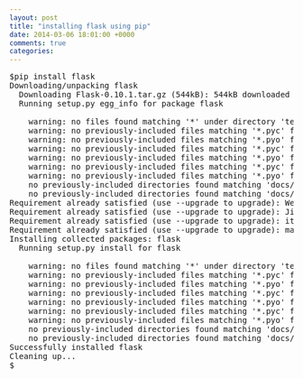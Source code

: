 ```yaml
---
layout: post
title: "installing flask using pip"
date: 2014-03-06 18:01:00 +0000
comments: true
categories: 
---
```


<pre>
$pip install flask
Downloading/unpacking flask
  Downloading Flask-0.10.1.tar.gz (544kB): 544kB downloaded
  Running setup.py egg_info for package flask
    
    warning: no files found matching '*' under directory 'tests'
    warning: no previously-included files matching '*.pyc' found under directory 'docs'
    warning: no previously-included files matching '*.pyo' found under directory 'docs'
    warning: no previously-included files matching '*.pyc' found under directory 'tests'
    warning: no previously-included files matching '*.pyo' found under directory 'tests'
    warning: no previously-included files matching '*.pyc' found under directory 'examples'
    warning: no previously-included files matching '*.pyo' found under directory 'examples'
    no previously-included directories found matching 'docs/_build'
    no previously-included directories found matching 'docs/_themes/.git'
Requirement already satisfied (use --upgrade to upgrade): Werkzeug>=0.7 in /usr/local/lib/python2.7/dist-packages (from flask)
Requirement already satisfied (use --upgrade to upgrade): Jinja2>=2.4 in /usr/local/lib/python2.7/dist-packages (from flask)
Requirement already satisfied (use --upgrade to upgrade): itsdangerous>=0.21 in /usr/local/lib/python2.7/dist-packages (from flask)
Requirement already satisfied (use --upgrade to upgrade): markupsafe in /usr/local/lib/python2.7/dist-packages (from Jinja2>=2.4->flask)
Installing collected packages: flask
  Running setup.py install for flask
    
    warning: no files found matching '*' under directory 'tests'
    warning: no previously-included files matching '*.pyc' found under directory 'docs'
    warning: no previously-included files matching '*.pyo' found under directory 'docs'
    warning: no previously-included files matching '*.pyc' found under directory 'tests'
    warning: no previously-included files matching '*.pyo' found under directory 'tests'
    warning: no previously-included files matching '*.pyc' found under directory 'examples'
    warning: no previously-included files matching '*.pyo' found under directory 'examples'
    no previously-included directories found matching 'docs/_build'
    no previously-included directories found matching 'docs/_themes/.git'
Successfully installed flask
Cleaning up...
$
</pre>
